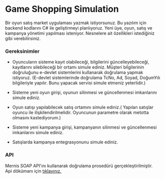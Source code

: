 # Game Shopping Simulation

Bir oyun satış market uygulaması yazmak istiyorsunuz. Bu yazılım için backend kodlarını C# ile geliştirmeyi planlıyoruz. Yeni üye, oyun, satış ve kampanya yönetimi yapılması isteniyor. Nesnelere ait özellikleri istediğiniz gibi verebilirsiniz. <br>

### Gereksinimler
* Oyuncuların sisteme kayıt olabileceği, bilgilerini güncelleyebileceği, kayıtlarını silebileceği bir ortamı simule ediniz. Müşteri bilgilerinin doğruluğunu e-devlet sistemlerini kullanarak doğrulama yapmak istiyoruz. (E-devlet sistemlerinde doğrulama TcNo, Ad, Soyad, DoğumYılı bilgileriyle yapılır. Bunu yapacak servisi simule etmeniz yeterlidir.)

* Sisteme yeni oyun girişi, oyunun silinmesi ve güncellenmesi imkanlarını simule ediniz.

* Oyun satışı yapılabilecek satış ortamını simule ediniz.( Yapılan satışlar oyuncu ile ilişkilendirilmelidir. Oyuncunun parametre olarak metotta olmasını kastediyorum.)

* Sisteme yeni kampanya girişi, kampanyanın silinmesi ve güncellenmesi imkanlarını simule ediniz.

* Satışlarda kampanya entegrasyonunu simule ediniz.

### API
Mernis SOAP API'ını kullanarak doğrulama prosedürü gerçekleştirilmiştir. Api dökümanı için [tıklayınız.](https://tckimlik.nvi.gov.tr/Service/KPSPublic.asmx?op=TCKimlikNoDogrula)
